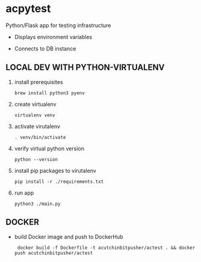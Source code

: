 # acpytest

Python/Flask app for testing infrastructure

* Displays environment variables

* Connects to DB instance

## LOCAL DEV WITH PYTHON-VIRTUALENV

1. install prerequisites

       brew install python3 pyenv

1. create virtualenv

       virtualenv venv

1. activate virutalenv

       . venv/bin/activate

1. verify virtual python version

       python --version

1. install pip packages to virutalenv

       pip install -r ./requirements.txt

1. run app

       python3 ./main.py


##  DOCKER

* build Docker image and push to DockerHub

       docker build -f Dockerfile -t acutchinbitpusher/actest . && docker push acutchinbitpusher/actest

